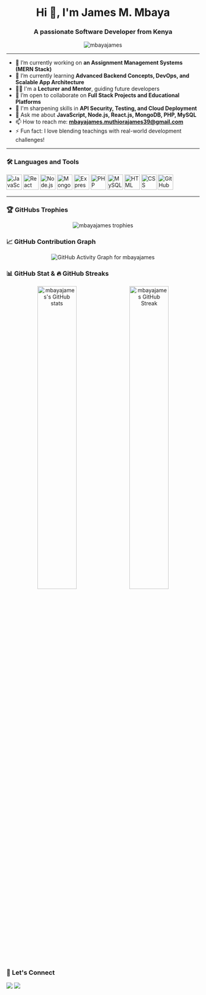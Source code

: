 <h1 align="center">Hi 👋, I'm James M. Mbaya</h1>
<h3 align="center">A passionate Software Developer from Kenya</h3>

<p align="center">
  <img src="https://komarev.com/ghpvc/?username=mbayajames&label=Profile%20views&color=0e75b6&style=flat" alt="mbayajames" />
</p>

---

- 🔭 I’m currently working on **an Assignment Management Systems (MERN Stack)**  
- 🌱 I’m currently learning **Advanced Backend Concepts, DevOps, and Scalable App Architecture**  
- 👨‍🏫 I'm a **Lecturer and Mentor**, guiding future developers  
- 👯 I’m open to collaborate on **Full Stack Projects and Educational Platforms**  
- 🧠 I'm sharpening skills in **API Security, Testing, and Cloud Deployment**  
- 💬 Ask me about **JavaScript, Node.js, React.js, MongoDB, PHP, MySQL**  
- 📫 How to reach me: **mbayajames.muthiorajames39@gmail.com**  
- ⚡ Fun fact: I love blending teachings with real-world development challenges!

---

### 🛠️ Languages and Tools

<p align="left">
  <img src="https://cdn.jsdelivr.net/gh/devicons/devicon/icons/javascript/javascript-original.svg" alt="JavaScript" width="40" height="40"/>
  <img src="https://cdn.jsdelivr.net/gh/devicons/devicon/icons/react/react-original.svg" alt="React" width="40" height="40"/>
  <img src="https://cdn.jsdelivr.net/gh/devicons/devicon/icons/nodejs/nodejs-original.svg" alt="Node.js" width="40" height="40"/>
  <img src="https://cdn.jsdelivr.net/gh/devicons/devicon/icons/mongodb/mongodb-original.svg" alt="MongoDB" width="40" height="40"/>
  <img src="https://cdn.jsdelivr.net/gh/devicons/devicon/icons/express/express-original.svg" alt="Express" width="40" height="40"/>
  <img src="https://cdn.jsdelivr.net/gh/devicons/devicon/icons/php/php-original.svg" alt="PHP" width="40" height="40"/>
  <img src="https://cdn.jsdelivr.net/gh/devicons/devicon/icons/mysql/mysql-original.svg" alt="MySQL" width="40" height="40"/>
  <img src="https://cdn.jsdelivr.net/gh/devicons/devicon/icons/html5/html5-original.svg" alt="HTML" width="40" height="40"/>
  <img src="https://cdn.jsdelivr.net/gh/devicons/devicon/icons/css3/css3-original.svg" alt="CSS" width="40" height="40"/>
  <img src="https://cdn.jsdelivr.net/gh/devicons/devicon/icons/github/github-original.svg" alt="GitHub" width="40" height="40"/>
</p>

---
### 🏆 GitHubs Trophies

<p align="center">
  <img src="https://github-profile-trophy.vercel.app/?username=mbayajames&theme=algolia&no-frame=true&no-bg=true&margin-w=4" alt="mbayajames trophies" />
</p>


### 📈 GitHub Contribution Graph

<p align="center">
  <img src="https://github-readme-activity-graph.vercel.app/graph?username=mbayajames&theme=react-dark&hide_border=true&area=true" alt="GitHub Activity Graph for mbayajames" />
</p>


### 📊 GitHub Stat & 🔥 GitHub Streaks

<p align="center">
  <img 
    src="https://github-readme-stats-mauve-ten.vercel.app/api?username=mbayajames&show_icons=true&hide_border=true&count_private=true&include_all_commits=true" 
    alt="mbayajames's GitHub stats" 
    width="45%" 
    style="margin-right: 10px;"
  />
  <img 
    src="https://github-readme-streak-stats.herokuapp.com/?user=mbayajames&theme=white&hide_border=true" 
    alt="mbayajames GitHub Streak" 
    width="45%"
  />
</p>



### 🔗 Let's Connect

<p align="left">
  <a href="mailto:muthiorajames39@gmail.com" target="blank"><img src="https://img.shields.io/badge/-Email-%23333?style=for-the-badge&logo=gmail&logoColor=white"/></a>
  <a href="https://www.linkedin.com/in/james-muthiora-89915a271/" target="blank"><img src="https://img.shields.io/badge/-LinkedIn-blue?style=for-the-badge&logo=linkedin&logoColor=white"/></a>
  <!-- Add other social links here -->
</p>
